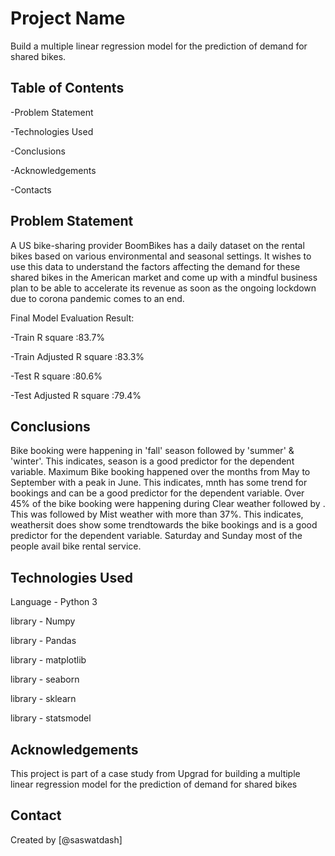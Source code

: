 # Project Name
Build a multiple linear regression model for the prediction of demand for shared bikes.

## Table of Contents

-Problem Statement

-Technologies Used

-Conclusions

-Acknowledgements

-Contacts

## Problem Statement

A US bike-sharing provider BoomBikes has a daily dataset on the rental bikes based on various environmental and seasonal settings. It wishes to use this data to understand the factors affecting the demand for these shared bikes in the American market and come up with a mindful business plan to be able to accelerate its revenue as soon as the ongoing lockdown due to corona pandemic comes to an end.

Final Model Evaluation Result:

-Train R square :83.7%

-Train Adjusted R square :83.3%

-Test R square :80.6%

-Test Adjusted R square :79.4%

## Conclusions

Bike booking were happening in 'fall' season followed by 'summer' & 'winter'. This indicates, season is a good predictor for the dependent variable.
Maximum Bike booking happened over the months from May to September with a peak in June. This indicates, mnth has some trend for bookings and can be a good predictor for the dependent variable.
Over 45% of the bike booking were happening during Clear weather followed by . This was followed by Mist weather with more than 37%. This indicates, weathersit does show some trendtowards the bike bookings and is a good predictor for the dependent variable.
Saturday and Sunday most of the people avail bike rental service.

## Technologies Used
Language - Python 3

library - Numpy

library - Pandas

library - matplotlib

library - seaborn

library - sklearn

library - statsmodel


## Acknowledgements
This project is part of a case study from Upgrad for building a multiple linear regression model for the prediction of demand for shared bikes


## Contact
Created by [@saswatdash]
